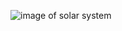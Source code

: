 
![image of solar system](https://cdn.mos.cms.futurecdn.net/wiCxuWfzL2n3dqEYmytHMb-970-80.jpg.webp)
